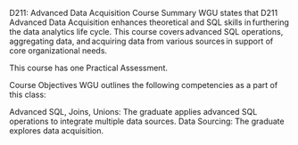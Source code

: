 D211: Advanced Data Acquisition
Course Summary
WGU states that D211 Advanced Data Acquisition enhances theoretical and SQL skills in furthering the data analytics life cycle. This course covers advanced SQL operations, aggregating data, and acquiring data from various sources in support of core organizational needs. 

This course has one Practical Assessment.

Course Objectives
WGU outlines the following competencies as a part of this class:

Advanced SQL, Joins, Unions: The graduate applies advanced SQL operations to integrate multiple data sources.
Data Sourcing: The graduate explores data acquisition.
